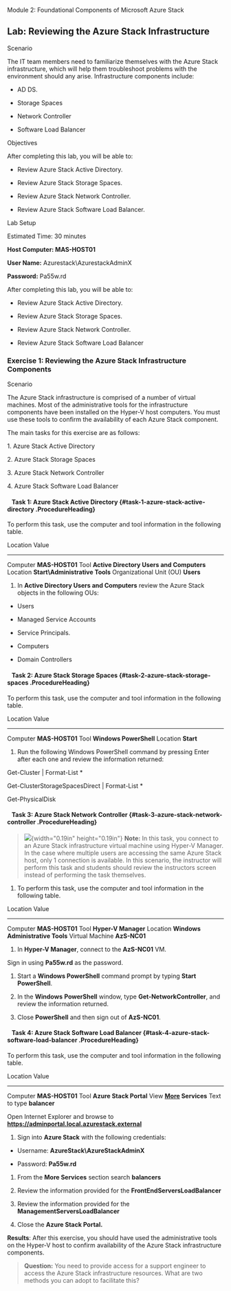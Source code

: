 Module 2: Foundational Components of Microsoft Azure Stack

Lab: Reviewing the Azure Stack Infrastructure
---------------------------------------------

Scenario

The IT team members need to familiarize themselves with the Azure Stack
infrastructure, which will help them troubleshoot problems with the
environment should any arise. Infrastructure components include:

-   AD DS.

-   Storage Spaces

-   Network Controller

-   Software Load Balancer

Objectives

After completing this lab, you will be able to:

-   Review Azure Stack Active Directory.

-   Review Azure Stack Storage Spaces.

-   Review Azure Stack Network Controller.

-   Review Azure Stack Software Load Balancer.

Lab Setup

Estimated Time: 30 minutes

**Host Computer: MAS-HOST01**

**User Name:** Azurestack\\AzurestackAdminX

**Password:** Pa55w.rd

After completing this lab, you will be able to:

-   Review Azure Stack Active Directory.

-   Review Azure Stack Storage Spaces.

-   Review Azure Stack Network Controller.

-   Review Azure Stack Software Load Balancer

### Exercise 1: Reviewing the Azure Stack Infrastructure Components

Scenario

The Azure Stack infrastructure is comprised of a number of virtual
machines. Most of the administrative tools for the infrastructure
components have been installed on the Hyper-V host computers. You must
use these tools to confirm the availability of each Azure Stack
component.

The main tasks for this exercise are as follows:

1\. Azure Stack Active Directory

2\. Azure Stack Storage Spaces

3\. Azure Stack Network Controller

4\. Azure Stack Software Load Balancer

####   Task 1: Azure Stack Active Directory {#task-1-azure-stack-active-directory .ProcedureHeading}

To perform this task, use the computer and tool information in the
following table.

  Location                   Value
  -------------------------- ------------------------------------------
  Computer                   **MAS-HOST01**
  Tool                       **Active Directory Users and Computers**
  Location                   **Start\\Administrative Tools**
  Organizational Unit (OU)   **Users**

1.  In **Active Directory Users and Computers** review the Azure Stack
    objects in the following OUs:

-   Users

-   Managed Service Accounts

-   Service Principals.

-   Computers

-   Domain Controllers

####   Task 2: Azure Stack Storage Spaces {#task-2-azure-stack-storage-spaces .ProcedureHeading}

To perform this task, use the computer and tool information in the
following table.

  Location   Value
  ---------- ------------------------
  Computer   **MAS-HOST01**
  Tool       **Windows PowerShell**
  Location   **Start**

1.  Run the following Windows PowerShell command by pressing Enter after
    each one and review the information returned:

Get-Cluster | Format-List \*

Get-ClusterStorageSpacesDirect | Format-List \*

Get-PhysicalDisk

####   Task 3: Azure Stack Network Controller {#task-3-azure-stack-network-controller .ProcedureHeading}

> ![](media/image1.png){width="0.19in" height="0.19in"} **Note:** In
> this task, you connect to an Azure Stack infrastructure virtual
> machine using Hyper-V Manager. In the case where multiple users are
> accessing the same Azure Stack host, only 1 connection is available.
> In this scenario, the instructor will perform this task and students
> should review the instructors screen instead of performing the task
> themselves.

1.  To perform this task, use the computer and tool information in the
    following table.

  Location          Value
  ----------------- ----------------------------------
  Computer          **MAS-HOST01**
  Tool              **Hyper-V Manager**
  Location          **Windows Administrative Tools**
  Virtual Machine   **AzS-NC01**

1.  In **Hyper-V Manager**, connect to the **AzS-NC01** VM.

Sign in using **Pa55w.rd** as the password.

1.  Start a **Windows PowerShell** command prompt by typing **Start
    PowerShell**.

2.  In the **Windows** **PowerShell** window, type
    **Get-NetworkController**, and review the information returned.

3.  Close **PowerShell** and then sign out of **AzS-NC01**.

####   Task 4: Azure Stack Software Load Balancer {#task-4-azure-stack-software-load-balancer .ProcedureHeading}

To perform this task, use the computer and tool information in the
following table.

  Location       Value
  -------------- -------------------------------------------------------------------------------
  Computer       **MAS-HOST01**
  Tool           **Azure Stack Portal**
  View           **[More](file:///\\CONTOSO-DC1\Media\System%20Center%202012%20SP1) Services**
  Text to type   **balancer**

Open Internet Explorer and browse to
**https://adminportal.local.azurestack.external**

1.  Sign into **Azure Stack** with the following credentials:

-   Username: **AzureStack\\AzureStackAdminX**

-   Password: **Pa55w.rd**

1.  From the **More Services** section search **balancers**

2.  Review the information provided for the
    **FrontEndServersLoadBalancer**

3.  Review the information provided for the
    **ManagementServersLoadBalancer**

4.  Close the **Azure Stack Portal.**

**Results**: After this exercise, you should have used the
administrative tools on the Hyper-V host to confirm availability of the
Azure Stack infrastructure components.

> **Question:** You need to provide access for a support engineer to
> access the Azure Stack infrastructure resources. What are two methods
> you can adopt to facilitate this?
